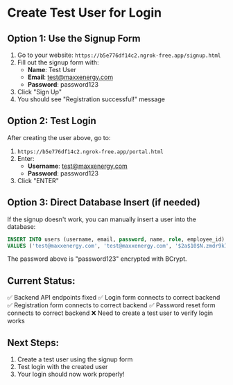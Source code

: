 # Create Test User for Login

## Option 1: Use the Signup Form
1. Go to your website: `https://b5e776df14c2.ngrok-free.app/signup.html`
2. Fill out the signup form with:
   - **Name**: Test User
   - **Email**: test@maxxenergy.com
   - **Password**: password123
3. Click "Sign Up"
4. You should see "Registration successful!" message

## Option 2: Test Login
After creating the user above, go to:
1. `https://b5e776df14c2.ngrok-free.app/portal.html`
2. Enter:
   - **Username**: test@maxxenergy.com
   - **Password**: password123
3. Click "ENTER"

## Option 3: Direct Database Insert (if needed)
If the signup doesn't work, you can manually insert a user into the database:

```sql
INSERT INTO users (username, email, password, name, role, employee_id) 
VALUES ('test@maxxenergy.com', 'test@maxxenergy.com', '$2a$10$N.zmdr9k7uOCQb376NoUnuTJ8iAt6Z5EHsM8lE9lBOsl7iKTVEFDi', 'Test User', 'USER', 'EMP001');
```

The password above is "password123" encrypted with BCrypt.

## Current Status:
✅ Backend API endpoints fixed
✅ Login form connects to correct backend
✅ Registration form connects to correct backend
✅ Password reset form connects to correct backend
❌ Need to create a test user to verify login works

## Next Steps:
1. Create a test user using the signup form
2. Test login with the created user
3. Your login should now work properly!

